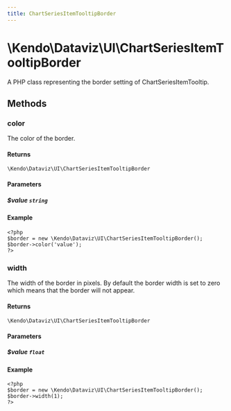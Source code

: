 ```yaml
---
title: ChartSeriesItemTooltipBorder
---
```


# \Kendo\Dataviz\UI\ChartSeriesItemTooltipBorder

A PHP class representing the border setting of ChartSeriesItemTooltip.


## Methods

### color
The color of the border.

#### Returns
`\Kendo\Dataviz\UI\ChartSeriesItemTooltipBorder`

#### Parameters

##### $value `string`



#### Example 
    <?php
    $border = new \Kendo\Dataviz\UI\ChartSeriesItemTooltipBorder();
    $border->color('value');
    ?>

### width
The width of the border in pixels. By default the border width is set to zero which means that the border will not appear.

#### Returns
`\Kendo\Dataviz\UI\ChartSeriesItemTooltipBorder`

#### Parameters

##### $value `float`



#### Example 
    <?php
    $border = new \Kendo\Dataviz\UI\ChartSeriesItemTooltipBorder();
    $border->width(1);
    ?>

